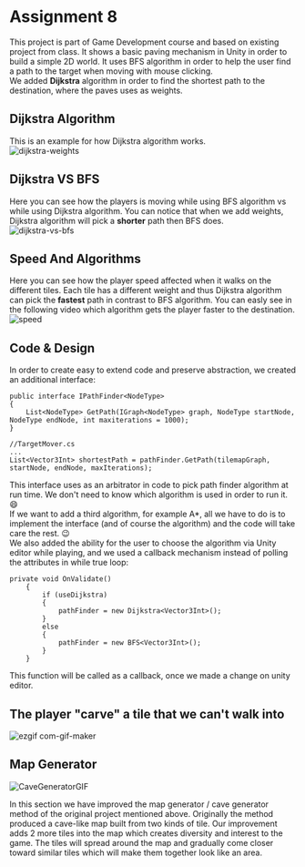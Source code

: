 # Assignment 8
This project is part of Game Development course and based on existing project from class. It shows a basic paving mechanism in Unity in order to build a simple 2D world. It uses BFS algorithm in order to help the user find a path to the target when moving with mouse clicking.  
We added **Dijkstra** algorithm in order to find the shortest path to the destination, where the paves uses as weights.

## Dijkstra Algorithm
This is an example for how Dijkstra algorithm works.  
![dijkstra-weights](https://user-images.githubusercontent.com/73671381/102028812-9a799900-3db4-11eb-9b4e-3ed866503576.gif)  

## Dijkstra VS BFS
Here you can see how the players is moving while using BFS algorithm vs while using Dijkstra algorithm.
You can notice that when we add weights, Dijkstra algorithm will pick a **shorter** path then BFS does.  
![dijkstra-vs-bfs](https://user-images.githubusercontent.com/73671381/102148411-0d4a4900-3e75-11eb-91fb-8eabedece1aa.gif)  

## Speed And Algorithms
Here you can see how the player speed affected when it walks on the different tiles. Each tile has a different weight
and thus Dijkstra algorithm can pick the **fastest** path in contrast to BFS algorithm. You can easly see in the following video
which algorithm gets the player faster to the destination.  
![speed](https://user-images.githubusercontent.com/73671381/102149223-9dd55900-3e76-11eb-8b66-b2bc6d8676ee.gif)  

## Code & Design
In order to create easy to extend code and preserve abstraction, we created an additional interface:  
```
public interface IPathFinder<NodeType>
{
    List<NodeType> GetPath(IGraph<NodeType> graph, NodeType startNode, NodeType endNode, int maxiterations = 1000);
}
```
```
//TargetMover.cs
...
List<Vector3Int> shortestPath = pathFinder.GetPath(tilemapGraph, startNode, endNode, maxIterations);
```
This interface uses as an arbitrator in code to pick path finder algorithm at run time. We don't need to know which algorithm 
is used in order to run it. :smile:  
If we want to add a third algorithm, for example A*, all we have to do is to implement the interface (and of course the algorithm) and the code will take care the rest. :wink:  
We also added the ability for the user to choose the algorithm via Unity editor while playing, and we used a callback mechanism
instead of polling the attributes in while true loop:
```
private void OnValidate()
    {
        if (useDijkstra)
        {
            pathFinder = new Dijkstra<Vector3Int>();
        }
        else
        {
            pathFinder = new BFS<Vector3Int>();
        }
    }
```
This function will be called as a callback, once we made a change on unity editor.


## The player "carve" a tile that we can't walk into  
![ezgif com-gif-maker](https://user-images.githubusercontent.com/57867818/102248422-d3775200-3f09-11eb-98d1-751d83e65fe7.gif)

## Map Generator
![CaveGeneratorGIF](https://user-images.githubusercontent.com/44766214/102251696-d4aa7e00-3f0d-11eb-99c9-6c20e9765119.gif)

In this section we have improved the map generator / cave generator method of the original project mentioned above.
Originally the method produced a cave-like map built from two kinds of tile. Our improvement adds 2 more tiles into the map which creates diversity and interest to the game.
The tiles will spread around the map and gradually come closer toward similar tiles which will make them together look like an area.

